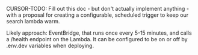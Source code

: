 CURSOR-TODO: Fill out this doc - but don't actually implement anything - with a proposal for creating a configurable, scheduled trigger to keep our search lambda warm.

Likely approach: EventBridge, that runs once every 5-15 minutes, and calls a /health endpoint on the Lambda. It can be configured to be on or off by .env.dev variables when deploying.